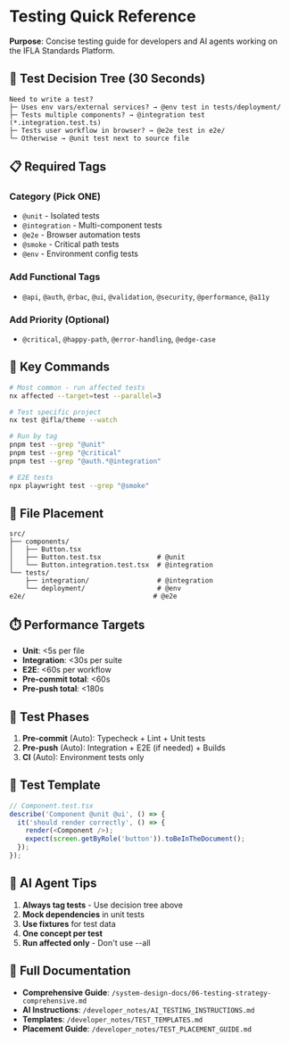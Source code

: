 # Testing Quick Reference

**Purpose**: Concise testing guide for developers and AI agents working on the IFLA Standards Platform.

## 🎯 Test Decision Tree (30 Seconds)

```
Need to write a test?
├─ Uses env vars/external services? → @env test in tests/deployment/
├─ Tests multiple components? → @integration test (*.integration.test.ts)
├─ Tests user workflow in browser? → @e2e test in e2e/
└─ Otherwise → @unit test next to source file
```

## 📋 Required Tags

### Category (Pick ONE)
- `@unit` - Isolated tests
- `@integration` - Multi-component tests  
- `@e2e` - Browser automation tests
- `@smoke` - Critical path tests
- `@env` - Environment config tests

### Add Functional Tags
- `@api`, `@auth`, `@rbac`, `@ui`, `@validation`, `@security`, `@performance`, `@a11y`

### Add Priority (Optional)
- `@critical`, `@happy-path`, `@error-handling`, `@edge-case`

## 🚀 Key Commands

```bash
# Most common - run affected tests
nx affected --target=test --parallel=3

# Test specific project
nx test @ifla/theme --watch

# Run by tag
pnpm test --grep "@unit"
pnpm test --grep "@critical"
pnpm test --grep "@auth.*@integration"

# E2E tests
npx playwright test --grep "@smoke"
```

## 📁 File Placement

```
src/
├── components/
│   ├── Button.tsx
│   ├── Button.test.tsx              # @unit
│   └── Button.integration.test.tsx  # @integration
└── tests/
    ├── integration/                 # @integration
    └── deployment/                  # @env
e2e/                                # @e2e
```

## ⏱️ Performance Targets

- **Unit**: <5s per file
- **Integration**: <30s per suite
- **E2E**: <60s per workflow
- **Pre-commit total**: <60s
- **Pre-push total**: <180s

## 🔧 Test Phases

1. **Pre-commit** (Auto): Typecheck + Lint + Unit tests
2. **Pre-push** (Auto): Integration + E2E (if needed) + Builds
3. **CI** (Auto): Environment tests only

## 📝 Test Template

```typescript
// Component.test.tsx
describe('Component @unit @ui', () => {
  it('should render correctly', () => {
    render(<Component />);
    expect(screen.getByRole('button')).toBeInTheDocument();
  });
});
```

## 🤖 AI Agent Tips

1. **Always tag tests** - Use decision tree above
2. **Mock dependencies** in unit tests
3. **Use fixtures** for test data
4. **One concept per test**
5. **Run affected only** - Don't use --all

## 🔗 Full Documentation

- **Comprehensive Guide**: `/system-design-docs/06-testing-strategy-comprehensive.md`
- **AI Instructions**: `/developer_notes/AI_TESTING_INSTRUCTIONS.md`
- **Templates**: `/developer_notes/TEST_TEMPLATES.md`
- **Placement Guide**: `/developer_notes/TEST_PLACEMENT_GUIDE.md`